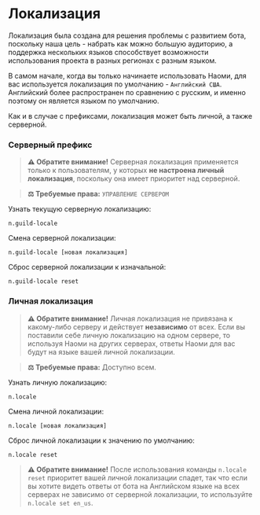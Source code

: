 # Локализация
Локализация была создана для решения проблемы с развитием бота, поскольку наша цель - набрать как можно большую аудиторию, а поддержка нескольких языков способствует возможности использования проекта в разных регионах с разным языком.

В самом начале, когда вы только начинаете использовать Наоми, для вас используется локализация по умолчанию - `Английский США`. Английский более распространен по сравнению с русским, и именно поэтому он является языком по умолчанию.

Как и в случае с префиксами, локализация может быть личной, а также серверной.

### Серверный префикс
> **⚠️ Обратите внимание!**
Серверная локализация применяется только к пользователям, у которых **не настроена личный локализация**, поскольку она имеет приоритет над серверной.

> **⚖️ Требуемые права:**
`УПРАВЛЕНИЕ СЕРВЕРОМ`

Узнать текущую серверную локализацию:
```
n.guild-locale
```

Смена серверной локализации:
```
n.guild-locale [новая локализация]
```

Сброс серверной локализации к изначальной:
```
n.guild-locale reset
```

### Личная локализация

> **⚠️ Обратите внимание!**
Личная локализация не привязана к какому-либо серверу и действует **независимо** от всех. Если вы поставили себе личную локализацию на одном сервере, то используя Наоми на других серверах, ответы Наоми для вас будут на языке вашей личной локализации.

> **⚖️ Требуемые права:**
Доступно всем.

Узнать личную локализацию:
```
n.locale
```

Смена личной локализации:
```
n.locale [новая локализация]
```

Сброс личной локализации к значению по умолчанию:
```
n.locale reset
```

> **⚠️ Обратите внимание!**
После использования команды `n.locale reset` приоритет вашей личной локализации спадет, так что если вы хотите видеть ответы от бота на Английском языке на всех серверах не зависимо от серверной локализации, то используйте `n.locale set en_us`.
